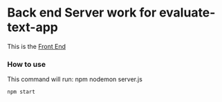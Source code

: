 # Back end Server work for evaluate-text-app
This is the [Front End](https://github.com/Noyan1998/evaluate-text-app)

### How to use
This command will run: npm nodemon server.js
```bash
npm start
```
